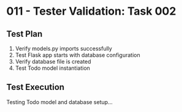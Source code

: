 # 011 - Tester Validation: Task 002

## Test Plan
1. Verify models.py imports successfully
2. Test Flask app starts with database configuration
3. Verify database file is created
4. Test Todo model instantiation

## Test Execution
Testing Todo model and database setup...